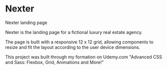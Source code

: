 # Nexter
Nexter landing page 

Nexter is the landing page for a fictional luxury real estate agency.

The page is built with a responsive 12 x 12 grid, allowing components to resize and fit the layout according to the user device dimensions.

This project was built through my formation on Udemy.com  "Advanced CSS and Sass: Flexbox, Grid, Animations and More!"
